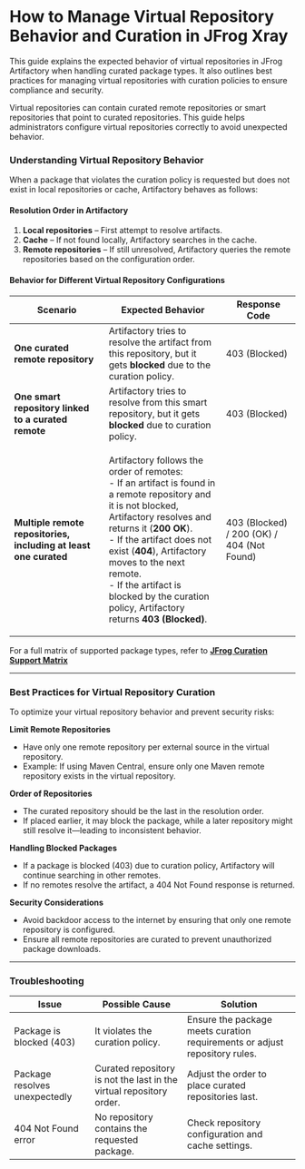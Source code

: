 # How to Manage Virtual Repository Behavior and Curation in JFrog Xray

This guide explains the expected behavior of virtual repositories in JFrog Artifactory when handling curated package types. It also outlines best practices for managing virtual repositories with curation policies to ensure compliance and security.

Virtual repositories can contain curated remote repositories or smart repositories that point to curated repositories. This guide helps administrators configure virtual repositories correctly to avoid unexpected behavior.

### **Understanding Virtual Repository Behavior**

When a package that violates the curation policy is requested but does not exist in local repositories or cache, Artifactory behaves as follows:

#### **Resolution Order in Artifactory**

1. **Local repositories** – First attempt to resolve artifacts.
2. **Cache** – If not found locally, Artifactory searches in the cache.
3. **Remote repositories** – If still unresolved, Artifactory queries the remote repositories based on the configuration order.

#### **Behavior for Different Virtual Repository Configurations**

| Scenario                                                         | Expected Behavior                                                                                                                                                                                                                                                                                                                                                                                        | Response Code                              |
| ---------------------------------------------------------------- | -------------------------------------------------------------------------------------------------------------------------------------------------------------------------------------------------------------------------------------------------------------------------------------------------------------------------------------------------------------------------------------------------------- | ------------------------------------------ |
| **One curated remote repository**                                | Artifactory tries to resolve the artifact from this repository, but it gets **blocked** due to the curation policy.                                                                                                                                                                                                                                                                                      | 403 (Blocked)                              |
| **One smart repository linked to a curated remote**              | Artifactory tries to resolve from this smart repository, but it gets **blocked** due to curation policy.                                                                                                                                                                                                                                                                                                 | 403 (Blocked)                              |
| **Multiple remote repositories, including at least one curated** | <p>Artifactory follows the order of remotes:<br>- If an artifact is found in a remote repository and it is not blocked, Artifactory resolves and returns it (<strong>200 OK</strong>).<br>- If the artifact does not exist (<strong>404</strong>), Artifactory moves to the next remote.<br>- If the artifact is blocked by the curation policy, Artifactory returns <strong>403 (Blocked)</strong>.</p> | 403 (Blocked) / 200 (OK) / 404 (Not Found) |

For a full matrix of supported package types, refer to [**JFrog Curation Support Matrix**](../curation-supported-technologies.md)

***

### **Best Practices for Virtual Repository Curation**

To optimize your virtual repository behavior and prevent security risks:

**Limit Remote Repositories**

* Have only one remote repository per external source in the virtual repository.
* Example: If using Maven Central, ensure only one Maven remote repository exists in the virtual repository.

**Order of Repositories**

* The curated repository should be the last in the resolution order.
* If placed earlier, it may block the package, while a later repository might still resolve it—leading to inconsistent behavior.

**Handling Blocked Packages**

* If a package is blocked (403) due to curation policy, Artifactory will continue searching in other remotes.
* If no remotes resolve the artifact, a 404 Not Found response is returned.

**Security Considerations**

* Avoid backdoor access to the internet by ensuring that only one remote repository is configured.
* Ensure all remote repositories are curated to prevent unauthorized package downloads.

***

### **Troubleshooting**

| **Issue**                     | **Possible Cause**                                                  | **Solution**                                                               |
| ----------------------------- | ------------------------------------------------------------------- | -------------------------------------------------------------------------- |
| Package is blocked (403)      | It violates the curation policy.                                    | Ensure the package meets curation requirements or adjust repository rules. |
| Package resolves unexpectedly | Curated repository is not the last in the virtual repository order. | Adjust the order to place curated repositories last.                       |
| 404 Not Found error           | No repository contains the requested package.                       | Check repository configuration and cache settings.                         |
